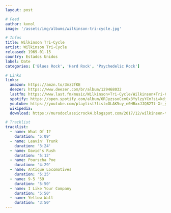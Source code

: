 ```yaml
---
layout: post

# Feed
author: kvnol
image: '/assets/img/albums/wilkinson-tri-cycle.jpg'

# Infos
title: Wilkinson Tri-Cycle
artist: Wilkinson Tri-Cycle
released: 1969-01-15
country: Estados Unidos
label: Date
categories: ['Blues Rock', 'Hard Rock', 'Psychedelic Rock']

# Links
links:
  amazon: https://amzn.to/3mz2fKE
  deezer: https://www.deezer.com/br/album/129468032
  lastfm: https://www.last.fm/music/Wilkinson+Tri-Cycle/Wilkinson+Tri-Cycle
  spotify: https://open.spotify.com/album/6RJyzssoCcmOx3YylzyYCm?si=kdj0Q1oUSuewAS2HTz2BmA
  youtube: https://youtube.com/playlist?list=OLAK5uy_n0HBxxJJQ82Tt-Xr_yJGR1sfBvH45v-ZQ
  wikipedia:
  download: https://murodoclassicrock4.blogspot.com/2017/12/wilkinson-tri-cycle-1969.html

# Tracklist
tracklist:
  - name: What Of I?
    duration: '5:09'
  - name: Leavin' Trunk
    duration: '3:24'
  - name: David's Rush
    duration: '5:12'
  - name: Pourscha Poe
    duration: '4:29'
  - name: Antique Locomotives
    duration: '5:25'
  - name: 9-5 '59
    duration: '5:50'
  - name: I Like Your Company
    duration: '5:50'
  - name: Yellow Wall
    duration: '3:50'
---
```

